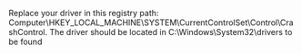 Replace your driver in this registry path: Computer\HKEY_LOCAL_MACHINE\SYSTEM\CurrentControlSet\Control\CrashControl.
The driver should be located in C:\Windows\System32\drivers to be found
